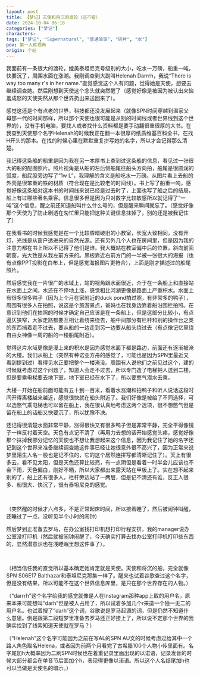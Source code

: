 ```yaml
---
layout: post
title: 【梦记】天使和将沉的渡轮（还不错）
date: 2024-10-04 06:18
categories: ["梦记"]
characters: 
tags: ["梦记", "Supernatural", "普通故事", "碎片", "水"]
pov: 第一人称视角
origin: 个站
---
```


我面前有一条很大的渡轮，媲美泰坦尼克号级别的大小，吃水一万磅，船重一吨，快要沉了，周围水面在涨潮。我刚调查到大副叫Helenah Darrrh，我说“There is way too many r's in her name.”直觉感觉这个人有问题，觉得她是天使，想要去继续调查她。然后刚想到天使这个念头就突然醒了（感觉好像是被因为被认出来恼羞成怒的天使突然从那个世界扔出来送回来了）。

感觉这还是个有点老的世界，科技都还没发展起来（就像SPN时间穿越到温家父母那一代的时间那样，所以那个天使也很可能是从别的时间线或者世界线到这个世界的），没有手机电脑，要找人或者找什么资料都是要手动翻很重很厚的大书。在我查到天使那个名字Helenah的时候我正在翻一本很厚的纸质维基百科全书，在找H开头的那本。在找的时候心里在默默重复拼写她的名字，所以才会记得那么清楚。

我记得这条船的船重是因为我在另一本厚书上查到过这条船的信息，看见过一张很大的船的配图照片。照片视角是从船的左后侧船尾往船头方向拍，船尾是很圆润的弧度，船屁股旁边写了“1w L”，我理解的含义是船吃水一万磅。从图片看上去船的外壳是很笨重的铁的材质（符合现在是比较老的时间线）。书上写了船重一吨，感觉好像这条船对这本书的时间线来说已经是过去时了，上面也写了船之后的结局，船上有过哪些著名乘客。信息很多但是因为只对数字比较敏感所以就记得了“一吨”这个信息，醒之前还知道船叫什么什么号的，但是醒来瞬间就忘了。（感觉好像那个天使为了防止剧透在匆忙里只能把这种关键信息抹掉了，别的还是被我记住了）

在我看书的时候我感觉是在一个比较昏暗破旧的小教室，长宽大致相同，没有开灯，光线是从窗户透进来的自然光源。还有另外几个人也在房间里，但是因为我的注意力都在书上所以不记得了他们是谁。我大概站在教室偏中后的位置，斜向前面朝窗，光大致是从我左前方来的。黑板靠近右前方门的一半被一张很大的海报（也有点像PPT投影在白布上，但是感觉海报图片更符合），上面是刚才描述过的船尾照片。

然后感觉我在一片很广的水域上，站的视角跟水面很近，介于在一条船上和直接站在水面上之间。水还在不停地上涨，感觉相比河湖更像是路面上严重积水。水面上有很多很多鸭子（因为上个月在家附近的duck pond拍过照，有非常多的鸭子），周围有很多人在拍照，说这是个旅游景点，爸妈也在我身边靠着船沿围栏拍照。在意识到他们在拍照的时候才确定自己应该是在一条船上，但是这部分比较小，有点逼仄狭窄，大家走路都要互相让着绕来绕去，船中间部分有栏杆和别的操作台之类的东西挡着走不过去，要从船的一边走到另一边要从船头绕过去（有点像记忆里绕自由女神像一周的船的一楼船尾附近）。

觉得这片水域更像是漫上来的积水是因为感觉水面下都是路边，前面还有逐渐被淹的大楼。我们从船上（突然有种诺亚方舟的感觉了，可能也是因为SPN里最近又看到提到过）看得见水正要把整个一楼淹没。周围有人说他们之前见过这个，建的时候就考虑过这个问题了，知道人会走不过去，所以专门造了电梯把人送到二楼，但是要乘电梯要去地下室，地下室已经在水下了，所以要憋气潜水去乘。

大楼一开始在船前面可能有五十到一百米，看着水涨潮和拍鸭子和听人说话这段时间开得离楼越来越近，感觉很快就在船头附近了。我们好像是被给了不同选择，可以选憋气乘电梯也可以留在船上，我在很认真地考虑这两个选项，很不想憋气但是留在船上的话船又快要沉了，所以犹豫不决。

还记得很清楚水面非常平静，涨得很快又有很多鸭子但是非常平静，完全平得像镜子一样反衬着天空。天色有点记不清了（再用力去想的话开始感觉头疼，感觉好像那个抹掉我部分记忆的天使也不想让我想起来这个信息，因为我记住了她的名字还记到这个世界来准备继续调查她这件事已经让她很意外很不高兴了，因为正常来说梦里陌生人名一般也是记不住的，它的这个居然连拼写都清晰记住了）。天上有很多云，看不见太阳，但是天色还算比较亮，有一点阴但是看着一时半会儿应该也不会下雨，天色偏白，刚好不晒，所以大家都出来露天站在甲板上了。实在想不起来别的了，船上还有很多人，栏杆旁边站了一两层，但是记不清还有谁，反正人很多、船很大、快沉了，很有泰坦尼克的感觉。

<br>

（突然醒的时候才六点多，不是正常起床时间，所以接着睡了，然后被闹钟叫醒，还睡过了一点，没听见半个小时的闹钟）

然后梦到正准备去罗马，在办公室找打印机想打印行程安排，我的manager说办公室没打印机（然后就被闹钟闹醒了，今天确实打算去找办公室打印机打印些东西的，显然潜意识也在浅睡眠里想这件事了）。

<br>

（相当信任我的直觉所以基本确定她肯定就是天使。天使和将沉的船，完全就像SPN S06E17 Balthazar和泰坦尼克那集一样了。醒来也试着谷歌查过这个名字，但是没有结果，所以可能不在这个世界信息库里，是只在那个世界存在的人物。）

（“darrrh”这个名字给我的感觉就像是人在Instagram那种app上取的用户名，原来本来可能想叫“darh”但是被人占用了，所以试着多加几个r来造一个独一无二的用户名。也试着搜了“darh”这个词，谷歌说是罗马起源的词，但是仍然不知道什么意思。倒是跟第二段短梦里准备去罗马还正好接上了，所以说不定那个世界的我确实找到了线索知道天使就在罗马？）

（“Helenah”这个名字可能因为之前在写AL的SPN AU文的时候考虑过给其中一个路人角色取名Helena，或者因为前两个月看完了古希腊100个人物小传里面有。名字尾加h大概率因为二刷SPN时候也在着重记录里面出现的以诺语，记录发音的时候大部分都会在单音节后面加个h，表现得更像以诺语。所以这个人名结尾加h也可以当做是天使名的暗示。）
